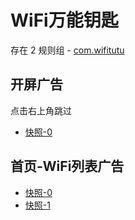# WiFi万能钥匙

存在 2 规则组 - [com.wifitutu](/src/apps/com.wifitutu.ts)

## 开屏广告

点击右上角跳过

- [快照-0](https://i.gkd.li/import/12992451)

## 首页-WiFi列表广告

- [快照-0](https://i.gkd.li/import/13233916)
- [快照-1](https://i.gkd.li/import/13234048)
